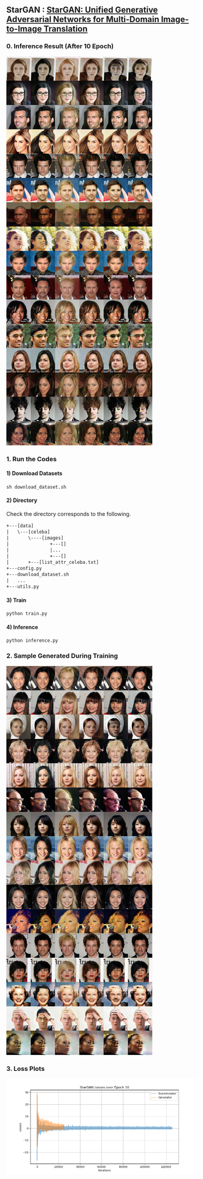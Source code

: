 ## StarGAN : [StarGAN: Unified Generative Adversarial Networks for Multi-Domain Image-to-Image Translation](https://arxiv.org/abs/1711.09020)

### 0. Inference Result (After 10 Epoch)
<img src = './results/inference/StarGAN_Aligned_CelebA_Results_0001.png'>

### 1. Run the Codes
#### 1) Download Datasets
```
sh download_dataset.sh
```
#### 2) Directory
Check the directory corresponds to the following.
```
+---[data]
|   \---[celeba]
|       \----[images]
|               +---[]
|               |...
|               +---[]
|       +---[list_attr_celeba.txt]
+---config.py
+---download_dataset.sh
|   ...
+---utils.py
```
#### 3) Train
```
python train.py
```
#### 4) Inference
```
python inference.py
```

### 2. Sample Generated During Training
<img src = './results/samples/StarGAN_Aligned_CelebA_Epoch_010.png'>

### 3. Loss Plots
<img src = './results/plots/StarGAN_Losses_Epoch_10.png'>
